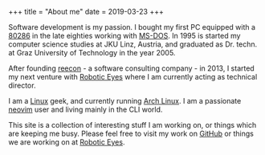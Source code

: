 +++
title =  "About me"
date = 2019-03-23
+++

Software development is my passion. I bought my first PC equipped with a
[80286](https://en.wikipedia.org/wiki/Intel_80286) in the late eighties working with
[MS-DOS](https://en.wikipedia.org/wiki/MS-DOS). In 1995 is started my computer science studies at
JKU Linz, Austria, and
graduated as Dr. techn. at Graz University of Technology in the year 2005.

After founding [reecon](https://www.reecon.at) - a software consulting company - in 2013, I started my
next venture with [Robotic Eyes](https://www.robotic-eyes.com) where I am currently acting as technical director.

I am a [Linux](https://en.wikipedia.org/wiki/Linux) geek, and currently running [Arch Linux](https://www.archlinux.org/).
I am a passionate [neovim](https://neovim.io) user and living mainly in the CLI world.

This site is a collection of interesting stuff I am working on, or things which are keeping me busy.
Please feel free to visit my work on [GitHub](https:/github.com/breiting) or things we are working
on at [Robotic Eyes](https://github.com/roboticeyes).

